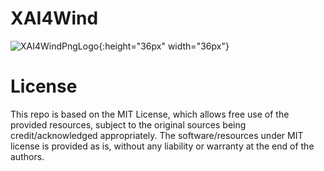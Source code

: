 # XAI4Wind
![XAI4WindPngLogo](https://user-images.githubusercontent.com/18656061/84652304-0c1d7b00-af29-11ea-8359-874e00fd83a5.png){:height="36px" width="36px"}
# License

This repo is based on the MIT License, which allows free use of the provided resources, subject to the original sources being credit/acknowledged appropriately. The software/resources under MIT license is provided as is, without any liability or warranty at the end of the authors.
